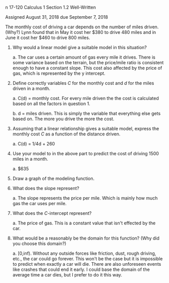 n 17-120 Calculus 1 Section 1.2 Well-Written

Assigned August 31, 2018 due September 7, 2018

The monthly cost of driving a car depends on the number of miles driven. (Why?) Lynn found that in May it cost her \$380 to drive 480 miles and in June it cost her \$460 to drive 800 miles.

1.  Why would a linear model give a suitable model in this situation?

    a.  The car uses a certain amount of gas every mile it drives. There is some variance based on the terrain, but the price/mile ratio is consistent enough to have a constant slope. This cost also affected by the price of gas, which is represented by the y intercept.

2.  Define correctly variables *C* for the monthly cost and *d* for the miles driven in a month.

    a.  C(d) = monthly cost. For every mile driven the the cost is calculated based on all the factors in question 1.

    b.  d = miles driven. This is simply the variable that everything else gets based on. The more you drive the more the cost.

3.  Assuming that a linear relationship gives a suitable model, express the monthly cost *C* as a function of the distance driven.

    a.  C(d) = 1/4d + 260

4.  Use your model to in the above part to predict the cost of driving 1500 miles in a month.

    a.  \$635

5.  Draw a graph of the modeling function.

6.  What does the slope represent?

    a.  The slope represents the price per mile. Which is mainly how much gas the car uses per mile.

7.  What does the *C*-intercept represent?

    a.  The price of gas. This is a constant value that isn't effected by the car.

8.  What would be a reasonably be the domain for this function? (Why did you choose this domain?)

    a.  \[0,inf). Without any outside forces like friction, dust, rough driving, etc., the car could go forever. This won't be the case but it is impossible to predict when exactly a car will die. There are also unforeseen events like crashes that could end it early. I could base the domain of the average time a car dies, but I prefer to do it this way.
